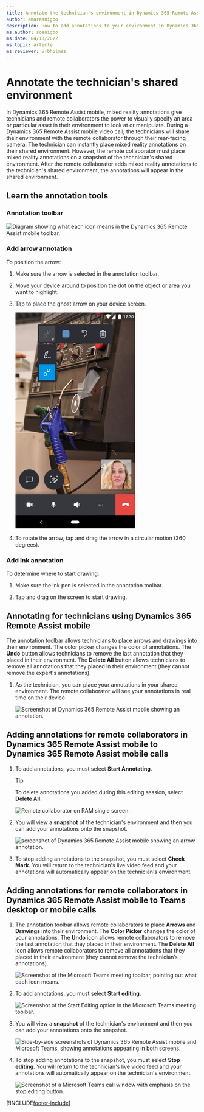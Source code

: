 ```yaml
---
title: Annotate the technician's environment in Dynamics 365 Remote Assist mobile
author: amaraanigbo
description: How to add annotations to your environment in Dynamics 365 Remote Assist mobile 
ms.author: soanigbo
ms.date: 04/13/2022
ms.topic: article
ms.reviewer: v-bholmes
---
```


# Annotate the technician's shared environment

In Dynamics 365 Remote Assist mobile, mixed reality annotations give technicians and remote collaborators the power to visually specify an area or particular asset in their environment to look at or manipulate. During a Dynamics 365 Remote Assist mobile video call, the technicians will share their environment with the remote collaborator through their rear-facing camera. The technician can instantly place mixed reality annotations on their shared environment. However, the remote collaborator must place mixed reality annotations on a snapshot of the technician's shared environment. After the remote collaborator adds mixed reality annotations to the technician's shared environment, the annotations will appear in the shared environment. 

## Learn the annotation tools

### Annotation toolbar

![Diagram showing what each icon means in the Dynamics 365 Remote Assist mobile toolbar.](./media/mr-toolbar.png "RAM Toolbar")

### Add arrow annotation 

To position the arrow: 

1. Make sure the arrow is selected in the annotation toolbar. 

2. Move your device around to position the dot on the object or area you want to highlight.

3. Tap to place the ghost arrow on your device screen.

    ![Show ghost arrow in the Dynamics 365 Remote Assist mobile toolbar.](./media/share-annotation-1.jpg "RAM Ghost Arrow")

4. To rotate the arrow, tap and drag the arrow in a circular motion (360 degrees).

### Add ink annotation 

To determine where to start drawing:

1. Make sure the ink pen is selected in the annotation toolbar.
 
2. Tap and drag on the screen to start drawing. 

## Annotating for technicians using Dynamics 365 Remote Assist mobile

The annotation toolbar allows technicians to place arrows and drawings into their environment. The color picker changes the color of annotations. The **Undo** button allows technicians to remove the last annotation that they placed in their environment. The **Delete All** button allows technicians to remove all annotations that they placed in their environment (they cannot remove the expert's annotations).

1. As the technician, you can place your annotations in your shared environment. The remote collaborator will see your annotations in real time on their device.

    ![Screenshot of Dynamics 365 Remote Assist mobile showing an annotation.](./media/in-call-ram.png)

## Adding annotations for remote collaborators in Dynamics 365 Remote Assist mobile to Dynamics 365 Remote Assist mobile calls

1. To add annotations, you must select **Start Annotating**.

    > [!TIP]
    > To delete annotations you added during this editing session, select **Delete All**.

    ![Remote collaborator on RAM single screen.](./media/share-annotations-3.jpg "RAM Remote Collaborator")

2. You will view a **snapshot** of the technician's environment and then you can add your annotations onto the snapshot.

    ![screenshot of Dynamics 365 Remote Assist mobile showing an arrow annotation.](./media/ram-ram-remote-collab.png "Place Annotations")

3. To stop adding annotations to the snapshot, you must select **Check Mark**. You will return to the technician's live video feed and your annotations will automatically appear on the technician's environment.

## Adding annotations for remote collaborators in Dynamics 365 Remote Assist mobile to Teams desktop or mobile calls

1. The annotation toolbar allows remote collaborators to place **Arrows** and **Drawings** into their environment. The **Color Picker** changes the color of your annotations. The **Undo** icon allows remote collaborators to remove the last annotation that they placed in their environment. The **Delete All** icon allows remote collaborators to remove all annotations that they placed in their environment (they cannot remove the technician’s annotations).

    ![Screenshot of the Microsoft Teams meeting toolbar, pointing out what each icon means.](./media/mrtoolbar.png)

2. To add annotations, you must select **Start editing**.

    ![Screenshot of the Start Editing option in the Microsoft Teams meeting toolbar.](./media/teams_2.png)

3. You will view a **snapshot** of the technician's environment and then you can add your annotations onto the snapshot.

    ![Side-by-side screenshots of Dynamics 365 Remote Assist mobile and Microsoft Teams, showing annotations appearing in both screens.](./media/ram-teams-remote-collab.png "Place Annotations")

4. To stop adding annotations to the snapshot, you must select **Stop editing**. You will return to the technician's live video feed and your annotations will automatically appear on the technician's environment.

    ![Screenshot of a Microsoft Teams call window with emphasis on the stop editing button.](./media/teams_4.png)


[!INCLUDE[footer-include](../../includes/footer-banner.md)]
